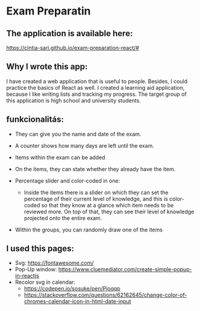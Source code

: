 # Exam Preparatin

## The application is available here:

https://cintia-sari.github.io/exam-preparation-react/#

## Why I wrote this app:

I have created a web application that is useful to people. Besides, I could practice the basics of React as well. I created a learning aid application, because I like writing lists and tracking my progress. The target group of this application is high school and university students.

## funkcionalitás:

* They can give you the name and date of the exam.

* A counter shows how many days are left until the exam.

* Items within the exam can be added

* On the items, they can state whether they already have the item.

* Percentage slider and color-coded  in one:
  
   * Inside the items there is a slider on which they can set the percentage of their current level of knowledge, and this is color-coded so that they know at a glance which item needs to be reviewed more. On top of that, they can see their level of knowledge projected onto the entire exam.

* Within the groups, you can randomly draw one of the items 

## I used this pages:

* Svg: https://fontawesome.com/
* Pop-Up window: https://www.cluemediator.com/create-simple-popup-in-reactjs 
* Recolor svg in calendar: 
  * https://codepen.io/sosuke/pen/Pjoqqp 
  * https://stackoverflow.com/questions/62162645/change-color-of-chromes-calendar-icon-in-html-date-input